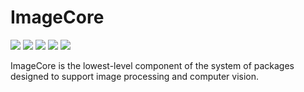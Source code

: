 # ImageCore

[![][action-img]][action-url]
[![][pkgeval-img]][pkgeval-url]
[![][codecov-img]][codecov-url]
[![][docs-stable-img]][docs-stable-url]
[![][docs-dev-img]][docs-dev-url]

ImageCore is the lowest-level component of the system of packages
designed to support image processing and computer vision.


<!-- URLS -->

[pkgeval-img]: https://juliaci.github.io/NanosoldierReports/pkgeval_badges/I/ImageCore.svg
[pkgeval-url]: https://juliaci.github.io/NanosoldierReports/pkgeval_badges/report.html
[action-img]: https://github.com/JuliaImages/ImageCore.jl/workflows/Unit%20test/badge.svg
[action-url]: https://github.com/JuliaImages/ImageCore.jl/actions
[codecov-img]: https://codecov.io/github/JuliaImages/ImageCore.jl/coverage.svg?branch=master
[codecov-url]: https://codecov.io/github/JuliaImages/ImageCore.jl?branch=master
[docs-stable-img]: https://img.shields.io/badge/docs-stable-blue.svg
[docs-stable-url]: https://JuliaImages.github.io/ImageCore.jl/stable
[docs-dev-img]: https://img.shields.io/badge/docs-dev-blue.svg
[docs-dev-url]: https://JuliaImages.github.io/ImageCore.jl/latest
